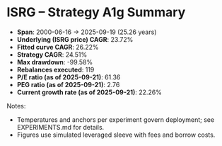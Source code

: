 # ISRG – Strategy A1g Summary

- **Span**: 2000-06-16 → 2025-09-19 (25.26 years)
- **Underlying (ISRG price) CAGR**: 23.72%
- **Fitted curve CAGR**: 26.22%
- **Strategy CAGR**: 24.51%
- **Max drawdown**: -99.58%
- **Rebalances executed**: 119
- **P/E ratio (as of 2025-09-21)**: 61.36
- **PEG ratio (as of 2025-09-21)**: 2.76
- **Current growth rate (as of 2025-09-21)**: 22.26%

Notes:

- Temperatures and anchors per experiment govern deployment; see EXPERIMENTS.md for details.
- Figures use simulated leveraged sleeve with fees and borrow costs.
